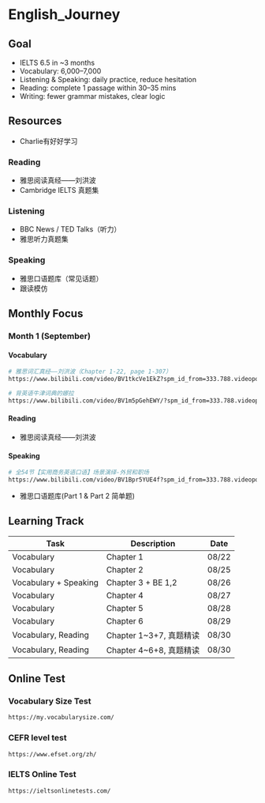 # English_Journey

## Goal

- IELTS 6.5 in ~3 months
- Vocabulary: 6,000–7,000
- Listening & Speaking: daily practice, reduce hesitation
- Reading: complete 1 passage within 30–35 mins
- Writing: fewer grammar mistakes, clear logic

## Resources

- Charlie有好好学习

### Reading

- 雅思阅读真经——刘洪波
- Cambridge IELTS 真题集

### Listening

- BBC News / TED Talks（听力）
- 雅思听力真题集

### Speaking

- 雅思口语题库（常见话题）
- 跟读模仿

## Monthly Focus

### Month 1 (September)

#### Vocabulary

```bash
# 雅思词汇真经——刘洪波（Chapter 1-22, page 1-307）
https://www.bilibili.com/video/BV1tkcVe1EkZ?spm_id_from=333.788.videopod.episodes&vd_source=ff6a8cbc2d20d0f63298a8989512d398%E2%80%98&p=7
```

```bash
# 背英语牛津词典的娜拉
https://www.bilibili.com/video/BV1m5pGehEWY/?spm_id_from=333.788.videopod.sections&vd_source=898f56f41de215bd5a1efa81f4edebe6
```

#### Reading

- 雅思阅读真经——刘洪波

#### Speaking

```bash
# 全54节【实用商务英语口语】场景演绎-外贸和职场
https://www.bilibili.com/video/BV1Bpr5YUE4f?spm_id_from=333.788.videopod.episodes&vd_source=898f56f41de215bd5a1efa81f4edebe6&p=11
```

- 雅思口语题库(Part 1 & Part 2 简单题)

## Learning Track

|Task|Description|Date|
|----|-----------|----|
|Vocabulary|Chapter 1|08/22|
|Vocabulary|Chapter 2|08/25|
|Vocabulary + Speaking|Chapter 3 + BE 1,2|08/26|
|Vocabulary|Chapter 4|08/27|
|Vocabulary|Chapter 5|08/28|
|Vocabulary|Chapter 6|08/29|
|Vocabulary, Reading|Chapter 1~3+7, 真题精读|08/30|
|Vocabulary, Reading|Chapter 4~6+8, 真题精读|08/30|

## Online Test

### Vocabulary Size Test

```bash
https://my.vocabularysize.com/
```

### CEFR level test

```bash
https://www.efset.org/zh/
```

### IELTS Online Test

```bash
https://ieltsonlinetests.com/
```
